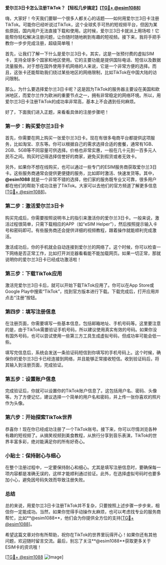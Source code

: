 **爱尔兰3日卡怎么注册TikTok？【轻松几步搞定】[[TG💪+ @esim1088](https://t.me/s/esim1088)]**

嗨，大家好！今天我们要聊一个很多人都关心的话题——如何用爱尔兰3日卡注册TikTok。可能你已经听说过TikTok，这个全球炙手可热的短视频平台，但因为某些原因，国内用户无法直接下载和使用。这时候，爱尔兰3日卡就派上用场啦！它能帮你轻松解决注册问题，让你随时随地刷到有趣的短视频。接下来，我将手把手教你一步步完成注册，超级简单哦！

首先，让我们了解一下什么是爱尔兰3日卡。其实，这是一张预付费的虚拟SIM卡，支持全球多个国家和地区使用。它的主要功能是提供国际电话、短信以及数据流量服务。对于想在国外使用手机网络的人来说，它是一个非常方便的选择。而且，这张卡还能帮助我们绕过某些地区的网络限制，比如TikTok在中国大陆的访问限制。

那么，为什么要选择爱尔兰3日卡呢？这是因为TikTok的服务器主要设在美国和欧洲地区，而爱尔兰作为欧洲的重要节点之一，拥有非常稳定的网络环境。所以，用爱尔兰3日卡注册TikTok的成功率非常高，基本上不会遇到任何麻烦。

好了，下面我们进入正题，来看看具体的注册步骤吧！

### 第一步：购买爱尔兰3日卡

首先，你需要在网上购买一张爱尔兰3日卡。现在有很多电商平台都提供这项服务，比如淘宝、京东等。你可以根据自己的需求选择合适的套餐，通常有1GB、2GB、5GB等不同容量可供选择。价格也非常实惠，一般在几十元到一百多元人民币之间。购买时记得选择信誉好的商家，避免买到假货或者无效卡。

另外，如果你不想在线购买，也可以通过一些专门的ESIM服务商获取爱尔兰3日卡。这些服务商通常会提供更便捷的服务，比如即时激活、快速发货等。其中，**@esim1088** 就是一个非常不错的选择，他们家的服务既专业又可靠，很多用户都在他们的帮助下成功注册了TikTok。大家可以去他们的官方频道了解更多信息[[TG💪+ @esim1088](https://t.me/s/esim1088)]。

### 第二步：激活爱尔兰3日卡

购买完成后，你需要按照说明书上的指引来激活你的爱尔兰3日卡。一般来说，激活过程很简单，只需下载相应的APP（如“eSIM Helper”），然后按照提示输入卡号和密码即可。有些服务商还会提供详细的视频教程，跟着操作就能顺利完成激活。

激活成功后，你的手机就会自动连接到爱尔兰的网络了。这个时候，你可以检查一下网络是否正常工作，比如打开浏览器看看能不能加载网页。如果一切正常，那就说明你的爱尔兰3日卡已经成功激活啦！

### 第三步：下载TikTok应用

激活完爱尔兰3日卡后，就可以开始下载TikTok应用了。你可以在App Store或Google Play中搜索“TikTok”，找到官方版本进行下载。下载完成后，打开应用并点击“注册”按钮。

### 第四步：填写注册信息

在注册页面，你需要填写一些基本信息，包括邮箱地址、手机号码等。这里要注意的是，由于TikTok需要验证手机号码，所以建议使用真实有效的号码。如果你没有国外号码，也可以尝试使用一些第三方工具生成虚拟号码，但成功率可能会低一些。

填写完信息后，系统会发送一条验证码短信到你填写的手机号码上。这个时候，确保你的爱尔兰3日卡已经连接到网络，并且能够正常接收短信。收到验证码后，将其输入到注册页面，完成验证。

### 第五步：设置账户信息

完成验证后，你就可以设置你的TikTok账户信息了。这包括用户名、密码、头像等。为了方便记忆，建议选择一个简单的用户名和密码，并上传一张你喜欢的照片作为头像。

### 第六步：开始探索TikTok世界

恭喜你！现在你已经成功注册了一个TikTok账号。接下来，你可以尽情浏览各种有趣的短视频了。从搞笑视频到美食教程，从旅行分享到音乐表演，TikTok的世界丰富多彩，绝对能满足你的所有好奇心。

### 小贴士：保持耐心与细心

在整个注册过程中，一定要保持耐心和细心。尤其是填写注册信息时，要确保每一项内容都是准确无误的，这样才能顺利通过验证。此外，在选择虚拟号码时也要多加小心，避免因号码失效而导致注册失败。

### 总结

总的来说，用爱尔兰3日卡注册TikTok并不复杂，只要按照上述步骤一步步来，相信你一定能成功。当然，如果你觉得手动操作太麻烦，也可以考虑找专业的服务商帮忙，比如**@esim1088**，他们会为你提供全方位的支持[[TG💪+ @esim1088](https://t.me/s/esim1088)]。

希望这篇文章对你有所帮助，祝你在TikTok的世界里玩得开心！如果你还有其他问题，欢迎随时留言交流。最后，别忘了关注**@esim1088**获取更多关于ESIM卡的资讯哦！

[[TG💪+ @esim1088](https://t.me/s/esim1088) ![Image](https://i.postimg.cc/4NQfJmqS/Snipaste-2025-05-13-00-14-12.png)]